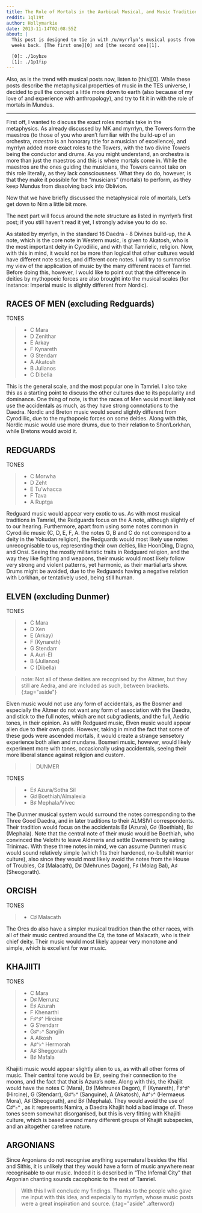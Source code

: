 ```yaml
---
title: The Role of Mortals in the Aurbical Musical, and Music Traditions Throughout Tamriel
reddit: 1ql19t
author: Hollymarkie
date: 2013-11-14T02:08:55Z
about: |
  This post is designed to tie in with /u/myrrlyn’s musical posts from some
  weeks back. [The first one][0] and [the second one][1].

  [0]: ./1oybze
  [1]: ./1p1fip
---
```


Also, as is the trend with musical posts now, listen to [this][0]. While these
posts describe the metaphysical properties of music in the TES universe, I
decided to pull the concept a little more down to earth (also because of my love
of and experience with anthropology), and try to fit it in with the role of
mortals in Mundus.

---

First off, I wanted to discuss the exact roles mortals take in the metaphysics.
As already discussed by MK and myrrlyn, the Towers form the maestros (to those
of you who aren’t familiar with the build-up of an orchestra, *maestro* is an
honorary title for a musician of excellence), and myrrlyn added more exact roles
to the Towers, with the two divine Towers being the conductor and drums. As you
might understand, an orchestra is more than just the maestros and this is where
mortals come in. While the maestros are the ones guiding the musicians, the
Towers cannot take on this role literally, as they lack consciousness. What they
do do, however, is that they make it possible for the “musicians” (mortals) to
perform, as they keep Mundus from dissolving back into Oblivion.

Now that we have briefly discussed the metaphysical role of mortals, Let’s get
down to Nirn a little bit more.

The next part will focus around the note structure as listed in myrrlyn’s first
post; if you still haven’t read it yet, I strongly advise you to do so.

As stated by myrrlyn, in the standard 16 Daedra - 8 Divines build-up, the A
note, which is the core note in Western music, is given to Akatosh, who is the
most important deity in Cyrodiilic, and with that Tamrielic, religion. Now, with
this in mind, it would not be more than logical that other cultures would have
different note scales, and different core notes. I will try to summarise my view
of the application of music by the many different races of Tamriel. Before doing
this, however, I would like to point out that the difference in deities by
mythopoeic forces are also brought into the musical scales (for instance:
Imperial music is slightly different from Nordic).

## RACES OF MEN (excluding Redguards)

TONES

> - C Mara
> - D Zenithar
> - E Arkay
> - F Kynareth
> - G Stendarr
> - A Akatosh
> - B Julianos
> - C Dibella

This is the general scale, and the most popular one in Tamriel. I also take this
as a starting point to discuss the other cultures due to its popularity and
dominance. One thing of note, is that the races of Men would most likely not use
the accidentals as much, as they have strong connotations to the Daedra. Nordic
and Breton music would sound slightly different from Cyrodiilic, due to the
mythopoeic forces on some deities. Along with this, Nordic music would use more
drums, due to their relation to Shor/Lorkhan, while Bretons would avoid it.

## REDGUARDS

TONES

> - C Morwha
> - D Zeht
> - E Tu’whacca
> - F Tava
> - A Ruptga

Redguard music would appear very exotic to us. As with most musical traditions
in Tamriel, the Redguards focus on the A note, although slightly of to our
hearing. Furthermore, apart from using some notes common in Cyrodiilic music (C,
D, E, F, A. the notes G, B and C do not correspond to a deity in the Yokudan
religion), the Redguards would most likely use notes unrecognisable to us,
representing their own deities, like HoonDing, Diagna, and Onsi. Seeing the
mostly militaristic traits in Redguard religion, and the way they like fighting
and weapons, their music would most likely follow very strong and violent
patterns, yet harmonic, as their martial arts show. Drums might be avoided, due
to the Redguards having a negative relation with Lorkhan, or tentatively used,
being still human.

## ELVEN (excluding Dunmer)

TONES

> - C Mara
> - D Xen
> - E (Arkay)
> - F (Kynareth)
> - G Stendarr
> - A Auri-El
> - B (Julianos)
> - C (Dibella)

> note: Not all of these deities are recognised by the Altmer, but they still
> are Aedra, and are included as such, between brackets.
{:tag="aside"}

Elven music would not use any form of accidentals, as the Bosmer and especially
the Altmer do not want any form of association with the Daedra, and stick to the
full notes, which are not subgradients, and the full, Aedric tones, in their
opinion. As with Redguard music, Elven music would appear alien due to their own
gods. However, taking in mind the fact that some of these gods were ascended
mortals, it would create a strange sensetory experience both alien and mundane.
Bosmeri music, however, would likely experiment more with tones, occasionally
using accidentals, seeing their more liberal stance against religion and custom.

>> DUNMER

TONES

> - E♯ Azura/Sotha Sil
> - G♯ Boethiah/Almalexia
> - B♯ Mephala/Vivec


The Dunmer musical system would surround the notes corresponding to the Three
Good Daedra, and in later traditions to their ALMSIVI correspondents. Their
tradition would focus on the accidentals E♯ (Azura), G♯ (Boethiah), B♯
(Mephala). Note that the central note of their music would be Boethiah, who
convinced the Velothi to leave Aldmeris and settle Dwemereth by eating Trinimac.
With these three notes in mind, we can assume Dunmeri music would sound
relatively simple (which fits their hardened, no-bullshit warrior culture), also
since they would most likely avoid the notes from the House of Troubles, C♯
(Malacath), D♯ (Mehrunes Dagon), F♯ (Molag Bal), A♯ (Sheogorath).

## ORCISH

TONES

> - C♯ Malacath

The Orcs do also have a simpler musical tradition than the other races, with all
of their music centred around the C♯, the tone of Malacath, who is their chief
deity. Their music would most likely appear very monotone and simple, which is
excellent for war music.

## KHAJIITI

TONES

> - C Mara
> - D♯ Merrunz
> - E♯ Azurah
> - F Khenarthi
> - F♯^♯^ Hircine
> - G S’rendarr
> - G♯^♭^ Sangiin
> - A Alkosh
> - A♯^♭^ Hermorah
> - A♯ Sheggorath
> - B♯ Mafala

Khajiiti music would appear slightly alien to us, as with all other forms of
music. Their central tone would be E♯, seeing their connection to the moons, and
the fact that that is Azura’s note. Along with this, the Khajiit would have the
notes C (Mara), D♯ (Mehrunes Dagon), F (Kynareth), F♯^♯^  (Hircine), G
(Stendarr), G♯^♭^ (Sanguine), A (Akatosh), A♯^♭^ (Hermaeus Mora), A♯
(Sheogorath), and B♯ (Mephala). They would avoid the use of C♯^♭^ , as it
represents Namira, a Daedra Khajiit hold a bad image of. These tones seem
somewhat disorganised, but this is very fitting with Khajiiti culture, which is
based around many different groups of Khajiit subspecies, and an altogether
carefree nature.

## ARGONIANS

Since Argonians do not recognise anything supernatural besides the Hist and
Sithis, it is unlikely that they would have a form of music anywhere near
recognisable to our music. Indeed it is described in “The Infernal City” that
Argonian chanting sounds cacophonic to the rest of Tamriel.

> With this I will conclude my findings. Thanks to the people who gave me input
> with this idea, and especially to myrrlyn, whose music posts were a great
> inspiration and source.
{:tag="aside" .afterword}

[1]: https://www.listenonrepeat.com/watch/?v=-ZdBr7fmFIM
